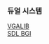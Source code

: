 ### 듀얼 시스템
[VGALIB](https://github.com/drwonky/VGALIB)  
[SDL BGI](https://github.com/pdpdds/sdl_bgi)  

